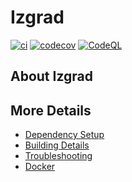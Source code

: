 # Izgrad

[![ci](https://github.com/MCCLXXXVII/Izgrad/actions/workflows/ci.yml/badge.svg)](https://github.com/MCCLXXXVII/Izgrad/actions/workflows/ci.yml)
[![codecov](https://codecov.io/gh/MCCLXXXVII/Izgrad/branch/main/graph/badge.svg)](https://codecov.io/gh/MCCLXXXVII/Izgrad)
[![CodeQL](https://github.com/MCCLXXXVII/Izgrad/actions/workflows/codeql-analysis.yml/badge.svg)](https://github.com/MCCLXXXVII/Izgrad/actions/workflows/codeql-analysis.yml)

## About Izgrad



## More Details

 * [Dependency Setup](README_dependencies.md)
 * [Building Details](README_building.md)
 * [Troubleshooting](README_troubleshooting.md)
 * [Docker](README_docker.md)
